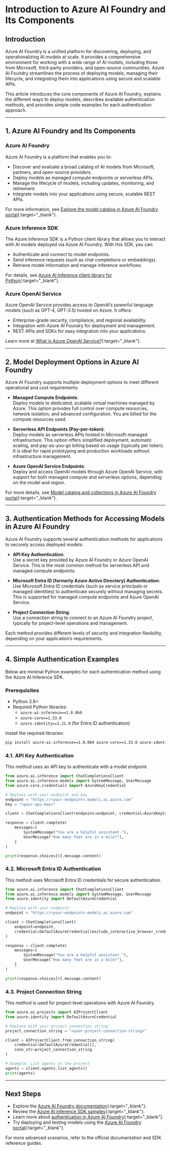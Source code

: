 # Introduction to Azure AI Foundry and Its Components

## Introduction

Azure AI Foundry is a unified platform for discovering, deploying, and operationalizing AI models at scale. It provides a comprehensive environment for working with a wide range of AI models, including those from Microsoft, third-party providers, and open-source communities. Azure AI Foundry streamlines the process of deploying models, managing their lifecycle, and integrating them into applications using secure and scalable APIs.

This article introduces the core components of Azure AI Foundry, explains the different ways to deploy models, describes available authentication methods, and provides simple code examples for each authentication approach.

---

## 1. Azure AI Foundry and Its Components

### Azure AI Foundry

Azure AI Foundry is a platform that enables you to:

- Discover and evaluate a broad catalog of AI models from Microsoft, partners, and open-source providers.
- Deploy models as managed compute endpoints or serverless APIs.
- Manage the lifecycle of models, including updates, monitoring, and retirement.
- Integrate models into your applications using secure, scalable REST APIs.

For more information, see [Explore the model catalog in Azure AI Foundry portal](https://learn.microsoft.com/azure/ai-foundry/how-to/model-catalog-overview){:target="_blank"}.

### Azure Inference SDK

The Azure Inference SDK is a Python client library that allows you to interact with AI models deployed via Azure AI Foundry. With this SDK, you can:

- Authenticate and connect to model endpoints.
- Send inference requests (such as chat completions or embeddings).
- Retrieve model information and manage inference workflows.

For details, see [Azure AI Inference client library for Python](https://aka.ms/aiservices/inference){:target="_blank"}.

### Azure OpenAI Service

Azure OpenAI Service provides access to OpenAI’s powerful language models (such as GPT-4, GPT-3.5) hosted on Azure. It offers:

- Enterprise-grade security, compliance, and regional availability.
- Integration with Azure AI Foundry for deployment and management.
- REST APIs and SDKs for easy integration into your applications.

Learn more at [What is Azure OpenAI Service?](https://learn.microsoft.com/azure/ai-services/openai/overview){:target="_blank"}.

---

## 2. Model Deployment Options in Azure AI Foundry

Azure AI Foundry supports multiple deployment options to meet different operational and cost requirements:

- **Managed Compute Endpoints**:  
  Deploy models to dedicated, scalable virtual machines managed by Azure. This option provides full control over compute resources, network isolation, and advanced configuration. You are billed for the compute resources used.

- **Serverless API Endpoints (Pay-per-token)**:  
  Deploy models as serverless APIs hosted in Microsoft-managed infrastructure. This option offers simplified deployment, automatic scaling, and pay-as-you-go billing based on usage (typically per token). It is ideal for rapid prototyping and production workloads without infrastructure management.

- **Azure OpenAI Service Endpoints**:  
  Deploy and access OpenAI models through Azure OpenAI Service, with support for both managed compute and serverless options, depending on the model and region.

For more details, see [Model catalog and collections in Azure AI Foundry portal](https://learn.microsoft.com/azure/ai-foundry/how-to/model-catalog-overview#model-deployment-managed-compute-and-serverless-apis){:target="_blank"}.

---

## 3. Authentication Methods for Accessing Models in Azure AI Foundry

Azure AI Foundry supports several authentication methods for applications to securely access deployed models:

- **API Key Authentication**:  
  Use a secret key provided by Azure AI Foundry or Azure OpenAI Service. This is the most common method for serverless API and managed compute endpoints.

- **Microsoft Entra ID (formerly Azure Active Directory) Authentication**:  
  Use Microsoft Entra ID credentials (such as service principals or managed identities) to authenticate securely without managing secrets. This is supported for managed compute endpoints and Azure OpenAI Service.

- **Project Connection String**:  
  Use a connection string to connect to an Azure AI Foundry project, typically for project-level operations and management.

Each method provides different levels of security and integration flexibility, depending on your application’s requirements.

---

## 4. Simple Authentication Examples

Below are minimal Python examples for each authentication method using the Azure AI Inference SDK.

### Prerequisites

- Python 3.8+
- Required Python libraries:
  - `azure-ai-inference==1.0.0b9`
  - `azure-core==1.33.0`
  - `azure-identity==1.21.0` (for Entra ID authentication)

Install the required libraries:

```bash
pip install azure-ai-inference==1.0.0b9 azure-core==1.33.0 azure-identity==1.21.0
```

### 4.1. API Key Authentication

This method uses an API key to authenticate with a model endpoint.

```python
from azure.ai.inference import ChatCompletionsClient
from azure.ai.inference.models import SystemMessage, UserMessage
from azure.core.credentials import AzureKeyCredential

# Replace with your endpoint and key
endpoint = "https://<your-endpoint>.models.ai.azure.com"
key = "<your-api-key>"

client = ChatCompletionsClient(endpoint=endpoint, credential=AzureKeyCredential(key))

response = client.complete(
    messages=[
        SystemMessage("You are a helpful assistant."),
        UserMessage("How many feet are in a mile?"),
    ]
)

print(response.choices[0].message.content)
```

### 4.2. Microsoft Entra ID Authentication

This method uses Microsoft Entra ID credentials for secure authentication.

```python
from azure.ai.inference import ChatCompletionsClient
from azure.ai.inference.models import SystemMessage, UserMessage
from azure.identity import DefaultAzureCredential

# Replace with your endpoint
endpoint = "https://<your-endpoint>.models.ai.azure.com"

client = ChatCompletionsClient(
    endpoint=endpoint,
    credential=DefaultAzureCredential(exclude_interactive_browser_credential=False)
)

response = client.complete(
    messages=[
        SystemMessage("You are a helpful assistant."),
        UserMessage("How many feet are in a mile?"),
    ]
)

print(response.choices[0].message.content)
```

### 4.3. Project Connection String

This method is used for project-level operations with Azure AI Foundry.

```python
from azure.ai.projects import AIProjectClient
from azure.identity import DefaultAzureCredential

# Replace with your project connection string
project_connection_string = "<your-project-connection-string>"

client = AIProjectClient.from_connection_string(
    credential=DefaultAzureCredential(),
    conn_str=project_connection_string
)

# Example: List agents in the project
agents = client.agents.list_agents()
print(agents)
```

---

## Next Steps

- Explore the [Azure AI Foundry documentation](https://learn.microsoft.com/azure/ai-foundry/){:target="_blank"}.
- Review the [Azure AI Inference SDK samples](https://github.com/Azure/azure-sdk-for-python/tree/main/sdk/ai/azure-ai-inference/samples){:target="_blank"}.
- Learn more about [authentication in Azure AI Foundry](https://learn.microsoft.com/azure/ai-foundry/concepts/security-authentication){:target="_blank"}.
- Try deploying and testing models using the [Azure AI Foundry portal](https://ai.azure.com/){:target="_blank"}.

For more advanced scenarios, refer to the official documentation and SDK reference guides.